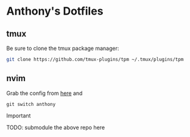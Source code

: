 # Anthony's Dotfiles
## tmux
Be sure to clone the tmux package manager:

```bash
git clone https://github.com/tmux-plugins/tpm ~/.tmux/plugins/tpm
```

## nvim
Grab the config from [here](git@github.com:cabreraam/neovim-config.git) and
```
git switch anthony
```

> [!IMPORTANT]
> TODO: submodule the above repo here

